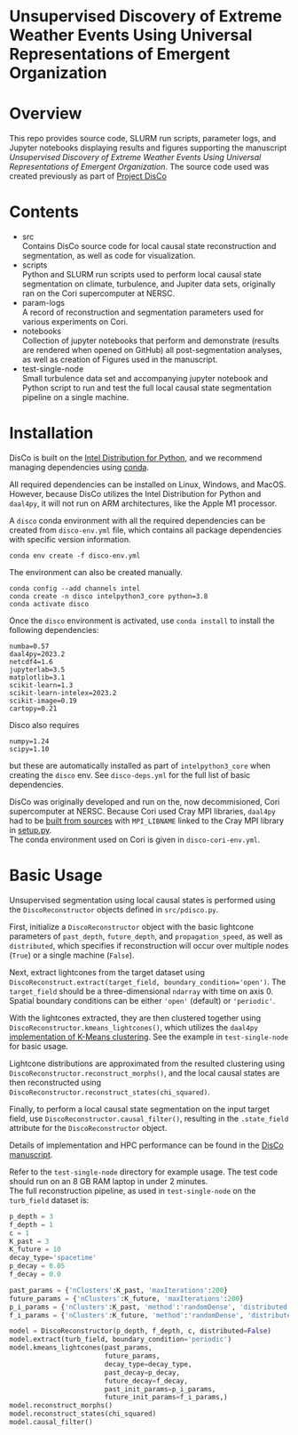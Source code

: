 # Unsupervised Discovery of Extreme Weather Events Using Universal Representations of Emergent Organization

# Overview

This repo provides source code, SLURM run scripts, parameter logs, and Jupyter notebooks displaying results and figures supporting the manuscript *Unsupervised Discovery of Extreme Weather Events Using Universal Representations of Emergent Organization*. The source code used was created previously as part of [Project DisCo](https://arxiv.org/abs/1909.11822)

# Contents

- src  
    Contains DisCo source code for local causal state reconstruction and segmentation, as well as code for visualization. 
- scripts  
    Python and SLURM run scripts used to perform local causal state segmentation on climate, turbulence, and Jupiter data sets, originally ran on the Cori supercomputer at NERSC.
- param-logs  
    A record of reconstruction and segmentation parameters used for various experiments on Cori. 
- notebooks  
    Collection of jupyter notebooks that perform and demonstrate (results are rendered when opened on GitHub) all post-segmentation analyses, as well as creation of Figures used in the manuscript. 
- test-single-node  
    Small turbulence data set and accompanying jupyter notebook and Python script to run and test the full local causal state segmentation pipeline on a single machine. 

# Installation

DisCo is built on the [Intel Distribution for Python](https://www.intel.com/content/www/us/en/developer/articles/technical/get-started-with-intel-distribution-for-python.html), and we recommend managing dependencies using [conda](https://docs.conda.io/projects/conda/en/stable/user-guide/index.html). 

All required dependencies can be installed on Linux, Windows, and MacOS. However, because DisCo utilizes the Intel Distribution for Python and `daal4py`, it will not run on ARM architectures, like the Apple M1 processor. 

A `disco` conda environment with all the required dependencies can be created from `disco-env.yml` file, which contains all package dependencies with specific version information. 

```
conda env create -f disco-env.yml
```

The environment can also be created manually. 

```
conda config --add channels intel 
conda create -n disco intelpython3_core python=3.8 
conda activate disco
```

Once the `disco` environment is activated, use `conda install` to install the following dependencies:

```
numba=0.57
daal4py=2023.2
netcdf4=1.6
jupyterlab=3.5
matplotlib=3.1
scikit-learn=1.3
scikit-learn-intelex=2023.2
scikit-image=0.19
cartopy=0.21
```

Disco also requires 

```
numpy=1.24
scipy=1.10
``` 

but these are automatically installed as part of `intelpython3_core` when creating the `disco` env. See `disco-deps.yml` for the full list of basic dependencies. 

DisCo was originally developed and run on the, now decommisioned, Cori supercomputer at NERSC. Because Cori used Cray MPI libraries, `daal4py` had to be [built from sources](https://github.com/intel/scikit-learn-intelex/blob/master/daal4py/INSTALL.md) with `MPI_LIBNAME` linked to the Cray MPI library in [setup.py](https://github.com/intel/scikit-learn-intelex/blob/master/setup.py).  
The conda environment used on Cori is given in `disco-cori-env.yml`.

# Basic Usage 

Unsupervised segmentation using local causal states is performed using the `DiscoReconstructor` objects defined in `src/pdisco.py`.  

First, initialize a `DiscoReconstructor` object with the basic lightcone parameters of `past_depth`, `future_depth`, and `propagation_speed`, as well as `distributed`, which specifies if reconstruction will occur over multiple nodes (`True`) or a single machine (`False`).  

Next, extract lightcones from the target dataset using `DiscoReconstruct.extract(target_field, boundary_condition='open')`. The `target_field` should be a three-dimensional `ndarray` with time on axis 0. Spatial boundary conditions can be either `'open'` (default) or `'periodic'`.  

With the lightcones extracted, they are then clustered together using `DiscoReconstructor.kmeans_lightcones()`, which utilizes the `daal4py` [implementation of K-Means clustering](https://intelpython.github.io/daal4py/algorithms.html#k-means-clustering). See the example in `test-single-node` for basic usage.

Lightcone distributions are approximated from the resulted clustering using `DiscoReconstructor.reconstruct_morphs()`, and the local causal states are then reconstructed using `DiscoReconstructor.reconstruct_states(chi_squared)`. 

Finally, to perform a local causal state segmentation on the input target field, use `DiscoReconstructor.causal_filter()`, resulting in the `.state_field` attribute for the `DiscoReconstructor` object. 

Details of implementation and HPC performance can be found in the [DisCo manuscript](https://arxiv.org/abs/1909.11822).

Refer to the `test-single-node` directory for example usage. The test code should run on an 8 GB RAM laptop in under 2 minutes.  
The full reconstruction pipeline, as used in `test-single-node` on the `turb_field` dataset is: 

```python
p_depth = 3
f_depth = 1
c = 1
K_past = 3
K_future = 10
decay_type='spacetime'
p_decay = 0.05
f_decay = 0.0

past_params = {'nClusters':K_past, 'maxIterations':200}
future_params = {'nClusters':K_future, 'maxIterations':200}
p_i_params = {'nClusters':K_past, 'method':'randomDense', 'distributed': False}
f_i_params = {'nClusters':K_future, 'method':'randomDense', 'distributed': False}

model = DiscoReconstructor(p_depth, f_depth, c, distributed=False)
model.extract(turb_field, boundary_condition='periodic')
model.kmeans_lightcones(past_params, 
                        future_params, 
                        decay_type=decay_type, 
                        past_decay=p_decay, 
                        future_decay=f_decay, 
                        past_init_params=p_i_params, 
                        future_init_params=f_i_params,)
model.reconstruct_morphs()
model.reconstruct_states(chi_squared)
model.causal_filter()
```